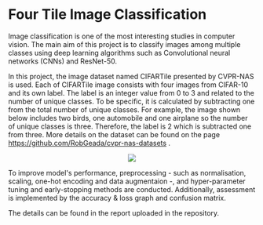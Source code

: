 # Four Tile Image Classification
Image classification is one of the most interesting studies in computer vision. The main aim of this project is to classify images among multiple classes using deep learning algorithms such as Convolutional neural networks (CNNs) and ResNet-50. 

In this project, the image dataset named CIFARTile presented by CVPR-NAS is used. Each of CIFARTile image consists with four images from CIFAR-10 and its own label. The label is an integer value from 0 to 3 and related to the number of unique classes. To be specific, it is calculated by subtracting one from the total number of unique classes. For example, the image shown below includes two birds, one automobile and one airplane so the number of unique classes is three. Therefore, the label is 2 which is subtracted one from three. More details on the dataset can be found on the page https://github.com/RobGeada/cvpr-nas-datasets .

<p align="center">
  <img src="https://user-images.githubusercontent.com/82886152/218500687-4acedd61-f643-448b-8604-9fc534ddc39c.png">
</p>

To improve model's performance, preprocessing - such as normalisation, scaling, one-hot encoding and data augmentaion -, and hyper-parameter tuning and early-stopping methods are conducted. Additionally, assessment is implemented by the accuracy & loss graph and confusion matrix.

The details can be found in the report uploaded in the repository.
